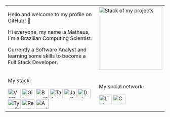 <div align="center">
  <table>
    <tr>
      <td>
        <p>Hello and welcome to my profile on GitHub! 👋</p>
        <p>Hi everyone, my name is Matheus, I`m a Brazilian Computing Scientist.</p>
        <p>Currently a Software Analyst and learning some skills to become a Full Stack Developer.</p>
      </td>
      <td>
        <img height="200em" alt="Stack of my projects" src="https://github-readme-stats.vercel.app/api/top-langs/?username=matpaulo&layout=compact&langs_count=6&theme=tokyonight"/>
      </td>
    </tr>
    <tr>
      <td>
        <p>My stack:</p>
        <div style="display: inline_block">
          <img alt="VSCode" height="30" width="40" src="https://cdn.jsdelivr.net/gh/devicons/devicon/icons/vscode/vscode-original.svg">
          <img alt="Git" height="30" width="40" src="https://cdn.jsdelivr.net/gh/devicons/devicon/icons/git/git-original.svg">
          <img alt="BootStrap" height="30" width="40"src="https://cdn.jsdelivr.net/gh/devicons/devicon@latest/icons/bootstrap/bootstrap-original.svg" />
          <img alt="Tailwindcss" height="30" width="40" src="https://cdn.jsdelivr.net/gh/devicons/devicon@latest/icons/tailwindcss/tailwindcss-original.svg">
          <img alt="JavaScript" height="30" width="40" src="https://cdn.jsdelivr.net/gh/devicons/devicon/icons/javascript/javascript-plain.svg">
          <img alt="DotnetCore" height="30" width="40" src="https://cdn.jsdelivr.net/gh/devicons/devicon@latest/icons/dotnetcore/dotnetcore-original.svg"> 
          <img alt="TypeScript" height="30" width="40" src="https://cdn.jsdelivr.net/gh/devicons/devicon@latest/icons/typescript/typescript-original.svg">
          <img alt="React" height="30" width="40" src="https://cdn.jsdelivr.net/gh/devicons/devicon/icons/react/react-original.svg"> 
          <img alt="Angular" height="30" width="40" src="https://cdn.jsdelivr.net/gh/devicons/devicon@latest/icons/angularjs/angularjs-original.svg">
        </div>
      </td>
      <td>
        <p>My social network:</p>
        <div> 
          <a href="https://www.linkedin.com/in/matheus-paulo-291828210" target="_blank"><img src="https://cdn.jsdelivr.net/gh/devicons/devicon@latest/icons/linkedin/linkedin-original.svg" align="center" alt="LinkedIn" height="30" width="40"></a>
          <a href="https://docs.google.com/document/d/1-3iIwgKjMjqMh-DCO9nX_dDnduhGLFg2oNl0mCutsOM/edit?usp=sharing" target="_blank"><img src="https://cdn.jsdelivr.net/gh/devicons/devicon@latest/icons/safari/safari-original.svg"  align="center" alt="Curriculo" height="30" width="40"></a>
        </div>
      </td>
    </tr>
  </table>
</div>
